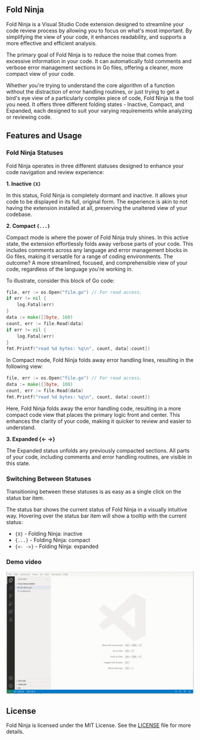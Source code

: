 ## Fold Ninja

Fold Ninja is a Visual Studio Code extension designed to streamline your code review process by allowing you to focus on what's most important. By simplifying the view of your code, it enhances readability, and supports a more effective and efficient analysis.

The primary goal of Fold Ninja is to reduce the noise that comes from excessive information in your code. It can automatically fold comments and verbose error management sections in Go files, offering a cleaner, more compact view of your code.

Whether you're trying to understand the core algorithm of a function without the distraction of error handling routines, or just trying to get a bird's eye view of a particularly complex piece of code, Fold Ninja is the tool you need. It offers three different folding states - Inactive, Compact, and Expanded, each designed to suit your varying requirements while analyzing or reviewing code.

## Features and Usage

### Fold Ninja Statuses

Fold Ninja operates in three different statuses designed to enhance your code navigation and review experience:

**1. Inactive `{X}`**

In this status, Fold Ninja is completely dormant and inactive. It allows your code to be displayed in its full, original form. The experience is akin to not having the extension installed at all, preserving the unaltered view of your codebase.

**2. Compact `{...}`**

Compact mode is where the power of Fold Ninja truly shines. In this active state, the extension effortlessly folds away verbose parts of your code. This includes comments across any language and error management blocks in Go files, making it versatile for a range of coding environments. The outcome? A more streamlined, focused, and comprehensible view of your code, regardless of the language you're working in.

To illustrate, consider this block of Go code:

~~~go
file, err := os.Open("file.go") // For read access.
if err != nil {
	log.Fatal(err)
}
data := make([]byte, 100)
count, err := file.Read(data)
if err != nil {
	log.Fatal(err)
}
fmt.Printf("read %d bytes: %q\n", count, data[:count])
~~~

In Compact mode, Fold Ninja folds away error handling lines, resulting in the following view:

~~~go
file, err := os.Open("file.go") // For read access.
data := make([]byte, 100)
count, err := file.Read(data)
fmt.Printf("read %d bytes: %q\n", count, data[:count])
~~~

Here, Fold Ninja folds away the error handling code, resulting in a more compact code view that places the primary logic front and center. This enhances the clarity of your code, making it quicker to review and easier to understand.


**3. Expanded {<- ->}**

The Expanded status unfolds any previously compacted sections. All parts of your code, including comments and error handling routines, are visible in this state.

### Switching Between Statuses

Transitioning between these statuses is as easy as a single click on the status bar item.

The status bar shows the current status of Fold Ninja in a visually intuitive way. Hovering over the status bar item will show a tooltip with the current status:

- `{X}` - Folding Ninja: inactive
- `{...}` - Folding Ninja: compact
- `{<- ->}` - Folding Ninja: expanded


### Demo video

![](./doc/fold-ninja-demo.gif)

## License

Fold Ninja is licensed under the MIT License. See the [LICENSE](./LICENSE) file for more details.
